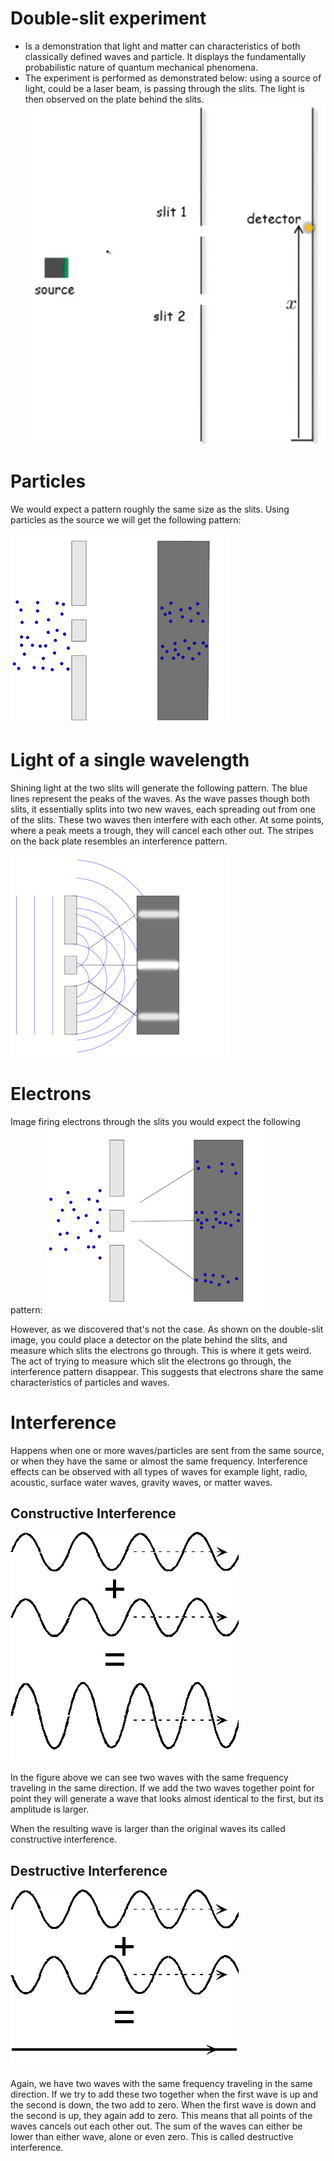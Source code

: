# Double-slit experiment

- Is a demonstration that light and matter can characteristics of both classically defined waves and particle. It displays the fundamentally probabilistic nature of quantum mechanical phenomena.
- The experiment is performed as demonstrated below: using a source of light, could be a laser beam, is passing through the slits. The light is then observed on the plate behind the slits.
  ![double-slit](../assets/double-slit.png)

# Particles

We would expect a pattern roughly the same size as the slits.
Using particles as the source we will get the following pattern:

![particles-pattern](../assets/double_balls.png)

# Light of a single wavelength

Shining light at the two slits will generate the following pattern. The blue lines represent the peaks of the waves. As the wave passes though both slits, it essentially splits into two new waves, each spreading out from one of the slits. These two waves then interfere with each other. At some points, where a peak meets a trough, they will cancel each other out. The stripes on the back plate resembles an interference pattern.

![light-interference](../assets/double_waves.png)

# Electrons

Image firing electrons through the slits you would expect the following pattern:
![electrons-interference](../assets/electrons-interference.png)

However, as we discovered that's not the case. As shown on the double-slit image, you could place a detector on the plate behind the slits, and measure which slits the electrons go through.
This is where it gets weird. The act of trying to measure which slit the electrons go through, the interference pattern disappear. This suggests that electrons share the same characteristics of particles and waves.

# Interference

Happens when one or more waves/particles are sent from the same source, or when they have the same or almost the same frequency.
Interference effects can be observed with all types of waves for example light, radio, acoustic, surface water waves, gravity waves, or matter waves.

## Constructive Interference

![constructive-interference](../assets/constructive-interference.png)

In the figure above we can see two waves with the same frequency traveling in the same direction.
If we add the two waves together point for point they will generate a wave that looks almost identical to the first, but its amplitude is larger.

When the resulting wave is larger than the original waves its called constructive interference.

## Destructive Interference

![destructive-interference](../assets/destructive-interference.png)

Again, we have two waves with the same frequency traveling in the same direction.
If we try to add these two together when the first wave is up and the second is down, the two add to zero. When the first wave is down and the second is up, they again add to zero. This means that all points of the waves cancels out each other out. The sum of the waves can either be lower than either wave, alone or even zero. This is called destructive interference.
